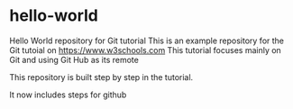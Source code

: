 # hello-world
Hello World repository for Git tutorial
This is an example repository for the Git tutoial on https://www.w3schools.com
This tutorial focuses mainly on Git and using Git Hub as its remote

This repository is built step by step in the tutorial.

It now includes steps for github
